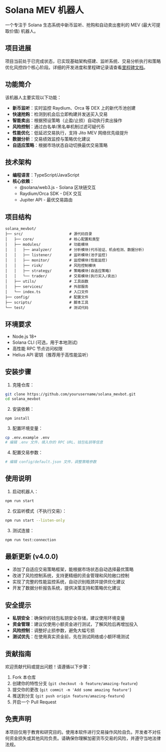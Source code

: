 # Solana MEV 机器人

一个专注于 Solana 生态系统中新币监听、抢购和自动卖出套利的 MEV (最大可提取价值) 机器人。

## 项目进展

项目当前处于已完成状态，已实现基础架构搭建、监听系统、交易分析执行和策略优化风控四个核心阶段。详细的开发进度和里程碑记录请查看[里程碑文档](./milestones.md)。

## 功能简介

该机器人主要实现以下功能：

- **新币监听**：实时监控 Raydium、Orca 等 DEX 上的新代币池创建
- **快速抢购**：检测到机会后立即构建并发送买入交易
- **智能卖出**：根据预设策略（止盈/止损）自动执行卖出操作
- **风险控制**：通过白名单/黑名单机制过滤可疑代币
- **性能优化**：低延迟交易执行，支持 Jito MEV 网络优先级提升
- **数据分析**：交易绩效监控与策略优化建议
- **自适应策略**：根据市场状态自动切换最优交易策略

## 技术架构

- **编程语言**：TypeScript/JavaScript
- **核心依赖**：
  - @solana/web3.js - Solana 区块链交互
  - Raydium/Orca SDK - DEX 交互
  - Jupiter API - 最优交易路由

## 项目结构

```
solana_mevbot/
├── src/                     # 源代码目录
│   ├── core/                # 核心配置和类型
│   ├── modules/             # 功能模块
│   │   ├── analyzer/        # 分析模块(代币验证、机会检测、数据分析)
│   │   ├── listener/        # 监听模块(池子监控)
│   │   ├── monitor/         # 监控模块(性能监控)
│   │   ├── risk/            # 风险控制模块
│   │   ├── strategy/        # 策略模块(自适应策略)
│   │   └── trader/          # 交易模块(执行买入/卖出)
│   ├── utils/               # 工具函数
│   ├── services/            # 外部服务
│   └── index.ts             # 入口文件
├── config/                  # 配置文件
├── scripts/                 # 脚本工具
└── test/                    # 测试代码
```

## 环境要求

- Node.js 18+
- Solana CLI (可选，用于本地测试)
- 高性能 RPC 节点访问权限
- Helius API 密钥（推荐用于高性能监听）

## 安装步骤

1. 克隆仓库：
```bash
git clone https://github.com/yourusername/solana_mevbot.git
cd solana_mevbot
```

2. 安装依赖：
```bash
npm install
```

3. 配置环境变量：
```bash
cp .env.example .env
# 编辑 .env 文件，填入你的 RPC URL、钱包私钥等信息
```

4. 配置交易参数：
```bash
# 编辑 config/default.json 文件，调整策略参数
```

## 使用说明

1. 启动机器人：
```bash
npm run start
```

2. 仅监听模式（不执行交易）：
```bash
npm run start --listen-only
```

3. 测试连接：
```bash
npm run test:connection
```

## 最新更新 (v4.0.0)

- 添加了自适应交易策略框架，能根据市场状态自动选择最优策略
- 改进了风险控制系统，支持更精细的资金管理和风险敞口控制
- 实现了完整的性能监控系统，自动识别瓶颈并提供优化建议
- 开发了数据分析报告系统，提供决策支持和策略优化建议

## 安全提示

- **私钥安全**：确保你的钱包私钥安全存储，建议使用环境变量
- **资金管理**：建议仅使用小额资金进行测试，了解风险后再增加投入
- **风险控制**：调整好止损参数，避免大幅亏损
- **测试优先**：在使用真实资金前，先在测试网络或小额环境测试

## 贡献指南

欢迎贡献代码或提出问题！请遵循以下步骤：

1. Fork 本仓库
2. 创建你的特性分支 (`git checkout -b feature/amazing-feature`)
3. 提交你的更改 (`git commit -m 'Add some amazing feature'`)
4. 推送到分支 (`git push origin feature/amazing-feature`)
5. 开启一个 Pull Request

## 免责声明

本项目仅用于教育和研究目的。使用本软件进行交易操作风险自负。开发者不对任何资金损失或其他风险负责。请确保你理解加密货币交易的风险，并遵守当地法律法规。 